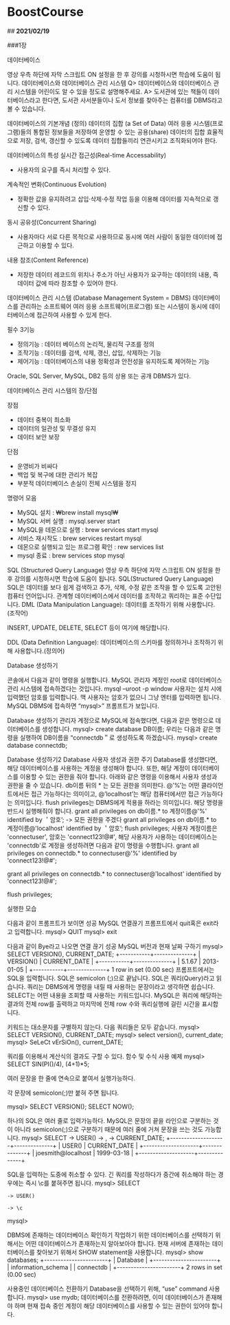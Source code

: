 # BoostCourse

##<b> 2021/02/19</b>

###1장

데이터베이스

영상 우측 하단에 자막 스크립트 ON 설정을 한 후 강의를 시청하시면 학습에 도움이 됩니다.
데이터베이스와 데이터베이스 관리 시스템
Q> 데이터베이스와 데이터베이스 관리 시스템을 어린이도 알 수 있을 정도로 설명해주세요.
A> 도서관에 있는 책들이 데이터베이스라고 한다면, 도서관 사서분들이나 도서 정보를 찾아주는 컴퓨터를 DBMS라고 볼 수 있습니다.

데이터베이스의 기본개념 (정의)
데이터의 집합 (a Set of Data)
여러 응용 시스템(프로그램)들의 통합된 정보들을 저장하여 운영할 수 있는 공용(share) 데이터의 집합
효율적으로 저장, 검색, 갱신할 수 있도록 데이터 집합들끼리 연관시키고 조직화되어야 한다.

데이터베이스의 특성
실시간 접근성(Real-time Accessability)
- 사용자의 요구를 즉시 처리할 수 있다.

계속적인 변화(Continuous Evolution)
- 정확한 값을 유지하려고 삽입·삭제·수정 작업 등을 이용해 데이터를 지속적으로 갱신할 수 있다.

동시 공유성(Concurrent Sharing)
- 사용자마다 서로 다른 목적으로 사용하므로 동시에 여러 사람이 동일한 데이터에 접근하고 이용할 수 있다.

내용 참조(Content Reference)
- 저장한 데이터 레코드의 위치나 주소가 아닌 사용자가 요구하는 데이터의 내용, 즉 데이터 값에 따라 참조할 수 있어야 한다.

데이터베이스 관리 시스템 (Database Management System = DBMS)
데이터베이스를 관리하는 소프트웨어
여러 응용 소프트웨어(프로그램) 또는 시스템이 동시에 데이터베이스에 접근하여 사용할 수 있게 한다.

필수 3기능
- 정의기능 :  데이터 베이스의 논리적, 물리적 구조를 정의
- 조작기능 : 데이터를 검색, 삭제, 갱신, 삽입, 삭제하는 기능
- 제어기능 :  데이터베이스의 내용 정확성과 안전성을 유지하도록 제어하는 기능

Oracle, SQL Server, MySQL, DB2 등의 상용 또는 공개 DBMS가 있다.
    
데이터베이스 관리 시스템의 장/단점

장점
- 데이터 중복이 최소화
- 데이터의 일관성 및 무결성 유지 
- 데이터 보안 보장

단점
- 운영비가 비싸다
- 백업 및 복구에 대한 관리가 복잡
- 부분적 데이터베이스 손실이 전체 시스템을 정지

명령어 모음
- MySQL 설치 : ₩brew install mysql₩
- MySQL 서버 실행 : mysql.server start
- MySQL을 데몬으로 실행 : brew services start mysql
- 서비스 재시작도 : brew services restart mysql
- 데몬으로 실행되고 있는 프로그램 확인 : rew services list
- mysql 종료 : brew services stop mysql

SQL (Structured Query Language)
영상 우측 하단에 자막 스크립트 ON 설정을 한 후 강의를 시청하시면 학습에 도움이 됩니다.
SQL(Structured Query Language)
SQL은 데이터를 보다 쉽게 검색하고 추가, 삭제, 수정 같은 조작을 할 수 있도록 고안된 컴퓨터 언어입니다.
관계형 데이터베이스에서 데이터를 조작하고 쿼리하는 표준 수단입니다.
DML (Data Manipulation Language): 데이터를 조작하기 위해 사용합니다. (조작어)

INSERT, UPDATE, DELETE, SELECT 등이 여기에 해당합니다.

DDL (Data Definition Language): 데이터베이스의 스키마를 정의하거나 조작하기 위해 사용합니다.(정의어)

Database 생성하기

콘솔에서 다음과 같이 명령을 실행합니다.
MySQL 관리자 계정인 root로 데이터베이스 관리 시스템에 접속하겠다는 것입니다.
mysql –uroot  -p
window 사용자는 설치 시에 입력했던 암호를 입력합니다.
맥 사용자는 암호가 없으니 그냥 엔터를 입력하면 됩니다.
MySQL DBMS에 접속하면 “mysql>” 프롬프트가 보입니다.
 
Database 생성하기
관리자 계정으로 MySQL에 접속했다면, 다음과 같은 명령으로 데이터베이스를 생성합니다.
 mysql> create database DB이름;
우리는 다음과 같은 명령을 실행하여 DB이름을 “connectdb＂로 생성하도록 하겠습니다.
mysql> create database connectdb;
 
Database 생성하기2
Database 사용자 생성과 권한 주기
Database를 생성했다면, 해당 데이터베이스를 사용하는 계정을 생성해야 합니다.
또한, 해당 계정이 데이터베이스를 이용할 수 있는 권한을 줘야 합니다.
아래와 같은 명령을 이용해서 사용자 생성과 권한을 줄 수 있습니다.
db이름 뒤의 * 는 모든 권한을 의미한다.
@’%’는 어떤 클라이언트에서든 접근 가능하다는 의미이고, @’localhost’는 해당 컴퓨터에서만 접근 가능하다는 의미입니다.
flush privileges는 DBMS에게 적용을 하라는 의미입니다.
해당 명령을 반드시 실행해줘야 합니다.
grant all privileges on db이름.* to 계정이름@'%' identified by ＇암호’; -> 모든 권한을 주겠다
grant all privileges on db이름.* to 계정이름@'localhost' identified by ＇암호’;
flush privileges;
사용자 계정이름은 'connectuser', 암호는 'connect123!@#', 해당 사용자가 사용하는 데이터베이스는 'connectdb'로 계정을 생성하려면 다음과 같이 명령을 수행합니다.
grant all privileges on connectdb.* to connectuser@'%' identified by 'connect123!@#';

grant all privileges on connectdb.* to connectuser@'localhost' identified by 'connect123!@#';

flush privileges;


 
실행한 모습
 
다음과 같이 프롬프트가 보이면 성공
MySQL 연결끊기
프롬프트에서 quit혹은 exit라고 입력합니다.
mysql> QUIT
mysql> exit
 
다음과 같이 Bye라고 나오면 연결 끊기 성공
MySQL 버전과 현재 날짜 구하기
mysql> SELECT VERSION(), CURRENT_DATE;
+-----------+--------------+
| VERSION() | CURRENT_DATE |
+-----------+--------------+
| 5.1.67    | 2013-01-05   |
+-----------+--------------+
1 row in set (0.00 sec)
프롬프트에서는 SQL을 입력합니다.
SQL은 semicolon (;)으로 끝납니다.
SQL은 쿼리(Query)라고 읽습니다.
쿼리는 DBMS에게 명령을 내릴 때 사용하는 문장이라고 생각하면 쉽습니다.
SELECT는 어떤 내용을 조회할 때 사용하는 키워드입니다.
MySQL은 쿼리에 해당하는 결과의 전체 row를 출력하고 마지막에 전체 row 수와 쿼리실행에 걸린 시간을 표시합니다.
 
키워드는 대소문자를 구별하지 않는다.
다음 쿼리들은 모두 같습니다.
mysql> SELECT VERSION(), CURRENT_DATE;
mysql> select version(), current_date;
mysql> SeLeCt vErSiOn(), current_DATE;
 
쿼리를 이용해서 계산식의 결과도 구할 수 있다.
 함수 및 수식 사용 예제
mysql> SELECT SIN(PI()/4), (4+1)*5;
 
여러 문장을 한 줄에 연속으로 붙여서 실행가능하다.

각 문장에 semicolon(;)만 붙혀 주면 됩니다.

mysql> SELECT VERSION(); SELECT NOW();

하나의 SQL은 여러 줄로 입력가능하다.
MySQL은 문장의 끝을 라인으로 구분하는 것이 아니라 semicolon(;)으로 구분하기 때문에 여러 줄에 거쳐 문장을 쓰는 것도 가능합니다.
mysql> SELECT
    -> USER()
    -> ,
    -> CURRENT_DATE;
+--------------------+--------------+
| USER()             | CURRENT_DATE |
+--------------------+--------------+
| joesmith@localhost | 1999-03-18   |
+--------------------+--------------+
 
SQL을 입력하는 도중에 취소할 수 있다.
긴 쿼리를 작성하다가 중간에 취소해야 하는 경우에는 즉시 \c를 붙혀주면 됩니다.
mysql> SELECT

    -> USER()

    -> \c

mysql>
 
DBMS에 존재하는 데이터베이스 확인하기
작업하기 위한 데이터베이스를 선택하기 위해서는 어떤 데이터베이스가 존재하는지 알아보아야 합니다.
현재 서버에 존재하는 데이터베이스를 찾아보기 위해서 SHOW statement을 사용합니다.
mysql> show databases;
+-----------------------+
| Database               |
+-----------------------+
| information_schema |
| connectdb              |
+-----------------------+
2 rows in set (0.00 sec)
 
 
사용중인 데이터베이스 전환하기
Database을 선택하기 위해,  “use” command 사용합니다.
mysql> use mydb;
데이터베이스를 전환하려면, 이미 데이터베이스가 존재해야 하며 현재 접속 중인 계정이 해당 데이터베이스를 사용할 수 있는 권한이 있어야 합니다.

